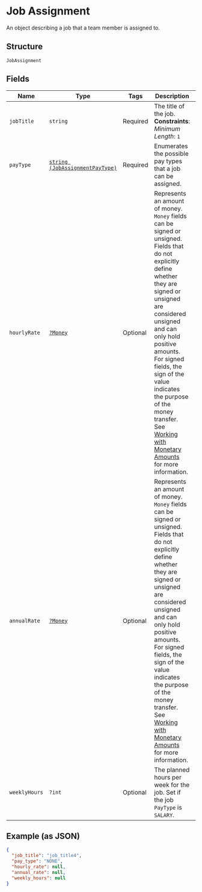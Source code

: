 
# Job Assignment

An object describing a job that a team member is assigned to.

## Structure

`JobAssignment`

## Fields

| Name | Type | Tags | Description | Getter | Setter |
|  --- | --- | --- | --- | --- | --- |
| `jobTitle` | `string` | Required | The title of the job.<br>**Constraints**: *Minimum Length*: `1` | getJobTitle(): string | setJobTitle(string jobTitle): void |
| `payType` | [`string (JobAssignmentPayType)`](../../doc/models/job-assignment-pay-type.md) | Required | Enumerates the possible pay types that a job can be assigned. | getPayType(): string | setPayType(string payType): void |
| `hourlyRate` | [`?Money`](../../doc/models/money.md) | Optional | Represents an amount of money. `Money` fields can be signed or unsigned.<br>Fields that do not explicitly define whether they are signed or unsigned are<br>considered unsigned and can only hold positive amounts. For signed fields, the<br>sign of the value indicates the purpose of the money transfer. See<br>[Working with Monetary Amounts](https://developer.squareup.com/docs/build-basics/working-with-monetary-amounts)<br>for more information. | getHourlyRate(): ?Money | setHourlyRate(?Money hourlyRate): void |
| `annualRate` | [`?Money`](../../doc/models/money.md) | Optional | Represents an amount of money. `Money` fields can be signed or unsigned.<br>Fields that do not explicitly define whether they are signed or unsigned are<br>considered unsigned and can only hold positive amounts. For signed fields, the<br>sign of the value indicates the purpose of the money transfer. See<br>[Working with Monetary Amounts](https://developer.squareup.com/docs/build-basics/working-with-monetary-amounts)<br>for more information. | getAnnualRate(): ?Money | setAnnualRate(?Money annualRate): void |
| `weeklyHours` | `?int` | Optional | The planned hours per week for the job. Set if the job `PayType` is `SALARY`. | getWeeklyHours(): ?int | setWeeklyHours(?int weeklyHours): void |

## Example (as JSON)

```json
{
  "job_title": "job_title4",
  "pay_type": "NONE",
  "hourly_rate": null,
  "annual_rate": null,
  "weekly_hours": null
}
```

